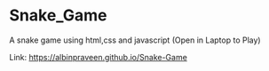 # Snake_Game
A snake game using html,css and javascript
(Open in Laptop to Play)

Link: https://albinpraveen.github.io/Snake-Game
